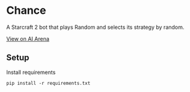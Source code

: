 # Chance

A Starcraft 2 bot that plays Random and selects its strategy by random.

[View on AI Arena](https://aiarena.net/bots/117/)

## Setup

Install requirements

`pip install -r requirements.txt`

